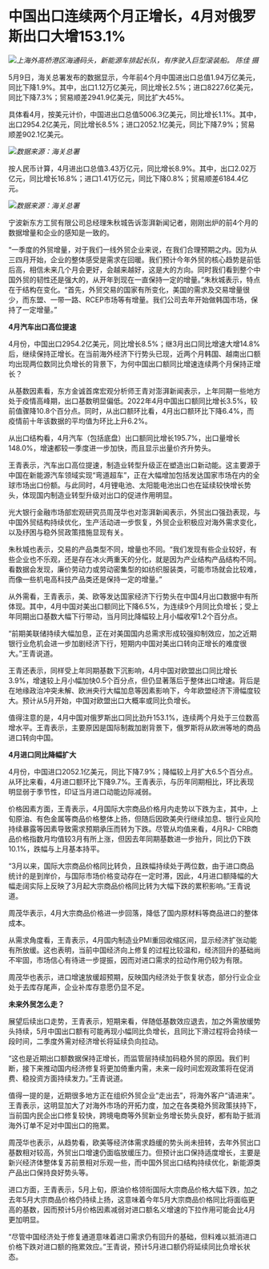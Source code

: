 # 中国出口连续两个月正增长，4月对俄罗斯出口大增153.1%

![](https://inews.gtimg.com/om_bt/Of6-JcZ7FzXjmTfYFm0Oj0GWFrs4yeJsgaigSRT3QOLaAAA/1000)_上海外高桥港区海通码头，新能源车排起长队，有序驶入巨型滚装船。
陈佳 摄_

5月9日，海关总署发布的数据显示，今年前4个月中国进出口总值1.94万亿美元，同比下降1.9%。其中，出口1.12万亿美元，同比增长2.5%；进口8227.6亿美元，同比下降7.3%；贸易顺差2941.9亿美元，同比扩大45%。

具体看4月，按美元计价，中国进出口总值5006.3亿美元，同比增长1.1%。其中，出口2954.2亿美元，同比增长8.5%；进口2052.1亿美元，同比下降7.9%；贸易顺差902.1亿美元。

![](https://inews.gtimg.com/om_bt/O9wMQae4fqA3iHOr9VxnTuqhKWQ1zYTdLVCNHF5qK3UR4AA/1000)_数据来源：海关总署_

按人民币计算，4月进出口总值3.43万亿元，同比增长8.9%。其中，出口2.02万亿元，同比增长16.8%；进口1.41万亿元，同比下降0.8%；贸易顺差6184.4亿元。

![](https://inews.gtimg.com/om_bt/Ob7yNSAZm6mI6UFOHYAeOYZG3lPx71EWoAvcUKg7HzjkgAA/1000)_数据来源：海关总署_

宁波新东方工贸有限公司总经理朱秋城告诉澎湃新闻记者，刚刚出炉的前4个月的数据增量和企业的感知是一致的。

“一季度的外贸增量，对于我们一线外贸企业来说，在我们合理预期之内。因为从三四月开始，企业的整体感受是需求在回暖。我们预计今年外贸的核心趋势是前低后高，相信未来几个月会更好，会越来越好，这是大的方向。同时我们看到整个中国外贸的韧性还是强大的，从开年到现在一直保持一定的增量。”朱秋城表示，特点在于结构在变化。“首先，外贸交易的国家有所变化，美国的需求及交易增量很少，而东盟、一带一路、RCEP市场等有增量。我们公司去年开始做韩国市场，保持了一定增量。”

**4月汽车出口高位提速**

4月份，中国出口2954.2亿美元，同比增长8.5%；继3月出口同比增速大增14.8%后，继续保持正增长。在当前海外经济下行势头已现，近两个月韩国、越南出口额均出现两位数同比负增长的背景下，为何中国出口额同比增速连续两个月保持正增长？

从基数因素看，东方金诚首席宏观分析师王青对澎湃新闻表示，上年同期一些地方处于疫情高峰期，出口基数明显偏低。2022年4月中国出口额同比增长3.5%，较前值骤降10.8个百分点。同时，从出口额环比看，4月出口额环比下降6.4%，而疫情前十年该数据的平均值为环比上升6.2%。

从出口结构看，4月汽车（包括底盘）出口额同比增长195.7%，出口量增长148.0%，增速都较一季度进一步加快，而且显示出量价齐升势头。

王青表示，汽车出口高位提速，制造业转型升级正在塑造出口新动能。这主要源于中国在新能源汽车领域实现“弯道超车”，正在大幅增加包括发达国家市场在内的全球市场出口份额。与此同时，4月锂电池、太阳能电池出口也在延续较快增长势头，体现国内制造业转型升级对出口的促进作用明显。

光大银行金融市场部宏观研究员周茂华也对澎湃新闻表示，外贸出口强劲表现，与中国外贸结构持续优化，生产活动进一步恢复，外贸企业积极应对海外需求变化，以及纾困与稳外贸政策措施显现有关。

朱秋城也表示，交易的产品类型不同，增量也不同。“我们发现有些企业较好，有些企业也不乐观，还是存在冰火两重天的分化，就是因为产业结构产品结构不同。看数据会发现，廉价劳动力或劳动密集型的如纺织服装类，可能市场就会比较难，而像一些机电高科技产品类还是保持一定的增量。”

从外需看，王青表示，美、欧等发达国家经济下行势头在中国4月出口数据中有所体现。其中，4月中国对美出口额同比下降6.5%，为连续9个月同比负增长；受上年同期出口基数大幅下行带动，当月同比降幅较上月小幅收窄1.2个百分点。

“前期美联储持续大幅加息，正在对美国国内总需求形成较强抑制效应，加之近期银行业危机会进一步加剧经济下行，短期内中国对美出口转向正增长的难度很大。”王青说道。

王青还表示，同样受上年同期基数下沉影响，4月中国对欧盟出口同比增长3.9%，增速较上月小幅加快0.5个百分点，但仍显著落后于整体出口增速。背后是在地缘政治冲突未解、欧洲央行大幅加息等因素影响下，今年欧盟经济下滑幅度较大。预计从5月开始，中国对欧盟出口大概率或同比负增长。

值得注意的是，4月中国对俄罗斯出口同比劲升153.1%，连续两个月处于三位数高增水平。王青表示，主要原因是国际制裁加剧背景下，俄罗斯将从欧洲等地的商品进口转向中国。

**4月进口同比降幅扩大**

4月份，中国进口2052.1亿美元，同比下降7.9%；降幅较上月扩大6.5个百分点。从环比来看，4月进口额环比下降9.7%。王青表示，与历年同期相比，环比表现明显弱于季节性，印证当月进口动能边际减弱。

价格因素方面，王青表示，4月国际大宗商品价格月内走势以下跌为主，其中，上旬原油、有色金属等商品价格整体上扬，但随后因欧美央行继续加息、银行业风险持续暴露等因素导致需求预期承压而转为下跌。尽管从均值来看，4月RJ-
CRB商品价格指数月均值较3月有所上涨，但因去年同期基数进一步抬升，同比仍下跌10.1%，跌幅与上月基本持平。

“3月以来，国际大宗商品价格同比转负，且跌幅持续处于两位数，由于进口商品统计的是到岸价，与国际市场价格变动存在一定时滞，因此，4月进口额降幅的大幅走阔实际上反映了3月起大宗商品价格同比转为大幅下跌的累积影响。”王青说道。

周茂华表示，4月大宗商品价格进一步回落，降低了国内原材料等商品进口的整体成本。

从需求角度看，王青表示，4月国内制造业PMI重回收缩区间，显示经济扩张动能有所放缓。这也表明，当前中国经济向上修复的过程比较温和，经济回升的基础尚不牢固，市场信心有待进一步提振，因而对进口需求的拉动作用仍较为有限。

周茂华也表示，进口增速放缓超预期，反映国内经济处于恢复状态，部分行业企业处于去库存尾声，企业补库存意愿仍显不足。

**未来外贸怎么走？**

展望后续出口走势，王青表示，短期来看，伴随低基数效应退去，加之外需放缓势头持续，5月中国出口额有可能再现小幅同比负增长，且同比下滑过程将会持续一段时间，二季度外需对经济增长将延续负向拉动。

“这也是近期出口额数据保持正增长，而监管层持续加码稳外贸的原因。我们判断，接下来推动国内经济修复将更加倚重内需，未来一段时间宏观政策将在促消费、稳投资方面持续发力。”王青说道。

值得一提的是，近期很多地方正在组织外贸企业“走出去”，将海外客户“请进来”。王青表示，这明显加大了对海外市场的开拓力度，加之在各类稳外贸政策扶持下，当前国内民企出口修复较快，跨境电商等外贸新业务增长势头良好，都有助于抵消海外订单不足对中国出口的拖累。

周茂华也表示，从趋势看，欧美等经济体需求趋缓的势头尚未扭转，去年外贸出口基数相对较高，外贸出口增速仍面临放缓压力。但预计出口保持适度增长，主要是新兴经济体整体复苏前景相对乐观一些，而中国外贸出口结构持续优化，新能源类产品出口保持良好势头等。

进口方面，王青表示，5月上旬，原油价格领衔国际大宗商品价格大幅下跌，加之去年5月大宗商品价格仍持续上扬，这意味着今年5月大宗商品价格同比将面临更高的基数，因而预计5月价格因素减弱对进口额名义增速的下拉作用可能会比4月更加明显。

“尽管中国经济处于修复通道意味着进口需求仍有回升的基础，但料难以抵消进口价格下跌对进口额的拖累效应。”王青说，预计5月进口额仍将延续同比负增长状态。

